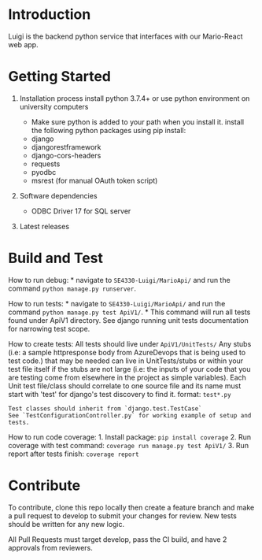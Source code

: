 # Introduction 
Luigi is the backend python service that interfaces with our Mario-React web app. 

# Getting Started
1.	Installation process
    install python 3.7.4+ or use python environment on university computers
    * Make sure python is added to your path when you install it.
    install the following python packages using pip install:
    * django
    * djangorestframework
    * django-cors-headers
    * requests
    * pyodbc
    * msrest (for manual OAuth token script)

2.	Software dependencies
    * ODBC Driver 17 for SQL server

3.	Latest releases

# Build and Test
How to run debug: 
    * navigate to `SE4330-Luigi/MarioApi/` and run the command `python manage.py runserver`.

How to run tests:
    * navigate to `SE4330-Luigi/MarioApi/` and run the command `python manage.py test ApiV1/`.
        * This command will run all tests found under ApiV1 directory. See django running unit tests documentation for narrowing
        test scope.

How to create tests:
    All tests should live under `ApiV1/UnitTests/`
    Any stubs (i.e: a sample httpresponse body from AzureDevops that is being used to test code.) that may be needed can live in UnitTests/stubs or within your test file itself if the stubs are not large (i.e: the inputs of your code that you are testing come from elsewhere in the project as simple variables).
    Each Unit test file/class should correlate to one source file and its name must start with 'test' for django's test discovery to find it. format: `test*.py`

    Test classes should inherit from `django.test.TestCase`
    See `TestConfigurationController.py` for working example of setup and tests.

How to run code coverage:
    1. Install package: `pip install coverage`
    2. Run coverage with test command: `coverage run manage.py test ApiV1/`
    3. Run report after tests finish: `coverage report` 


# Contribute
To contribute, clone this repo locally then create a feature branch and make a pull request to develop to submit your changes for review. New tests should be written for any new logic.

All Pull Requests must target develop, pass the CI build, and have 2 approvals from reviewers.